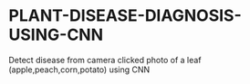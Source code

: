 # PLANT-DISEASE-DIAGNOSIS-USING-CNN
Detect disease from camera clicked photo of a leaf (apple,peach,corn,potato) using CNN
